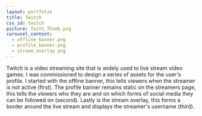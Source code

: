 ```yaml
---
layout: portfolio
title: Twitch
css_id: twitch
picture: Twith_Thumb.png
carousel_content:
  - offline_banner.png
  - profile_banner.png
  - stream_overlay.png
---
```

Twitch is a video streaming site that is widely used to live stream video games. I was commissioned to design a series of assets for the user's profile. I started with the offline banner, this tells viewers when the streamer is not active (first). The profile banner remains static on the streamers page, this tells the viewers who they are and on which forms of social media they can be followed on (second). Lastly is the stream overlay, this forms a border around the live stream and displays the streamer's username (third).
